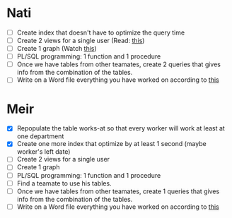 
# Nati
- [ ] Create index that doesn't have to optimize the query time
- [ ] Create 2 views for a single user (Read: [this](https://docs.google.com/spreadsheets/d/1M6zAZbKwIK7s4U-mniCKvBqlxmh60oTyiqIQdotG7WA/edit?pli=1#gid=0&range=G11))
- [ ] Create 1 graph (Watch [this](https://drive.google.com/file/d/1xAWrRSOlAvb-X1x-HGiI3dapdlsZirbm/view?usp=sharing))
- [ ] PL/SQL programming: 1 function and 1 procedure
- [ ] Once we have tables from other teamates, create 2 queries that gives info from the combination of the tables.
- [ ] Write on a Word file everything you have worked on according to [this](https://docs.google.com/spreadsheets/d/1M6zAZbKwIK7s4U-mniCKvBqlxmh60oTyiqIQdotG7WA/edit?usp=sharing)

# Meir
- [x] Repopulate the table works-at so that every worker will work at least at one department
- [x] Create one more index that optimize by at least 1 second (maybe worker's left date)
- [ ] Create 2 views for a single user
- [ ] Create 1 graph
- [ ] PL/SQL programming: 1 function and 1 procedure
- [ ] Find a teamate to use his tables.
- [ ] Once we have tables from other teamates, create 1 queries that gives info from the combination of the tables.
- [ ] Write on a Word file everything you have worked on according to [this](https://docs.google.com/spreadsheets/d/1M6zAZbKwIK7s4U-mniCKvBqlxmh60oTyiqIQdotG7WA/edit?usp=sharing)
